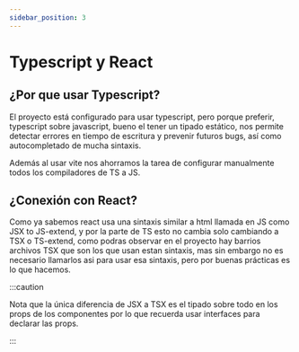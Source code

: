 ```yaml
---
sidebar_position: 3
---
```


# Typescript y React


## ¿Por que usar Typescript?

El proyecto está configurado para usar typescript, pero porque preferir, typescript sobre javascript, bueno el tener un tipado estático, nos permite detectar errores en tiempo de escritura y prevenir futuros bugs, así como autocompletado de mucha sintaxis.

Además al usar vite nos ahorramos la tarea de configurar manualmente todos los compiladores de TS a JS.


## ¿Conexión con React?

Como ya sabemos react usa una sintaxis similar a html llamada  en JS como JSX to JS-extend, y por la parte de TS esto no cambia solo cambiando a TSX o TS-extend, como podras observar en el proyecto hay barrios archivos TSX que son los que usan estan sintaxis, mas sin embargo no es necesario llamarlos asi para usar esa sintaxis, pero por buenas prácticas es lo que hacemos. 

:::caution

Nota que la única diferencia de JSX a TSX es el tipado sobre todo en los props de los componentes por lo que recuerda usar interfaces para declarar las props.

:::